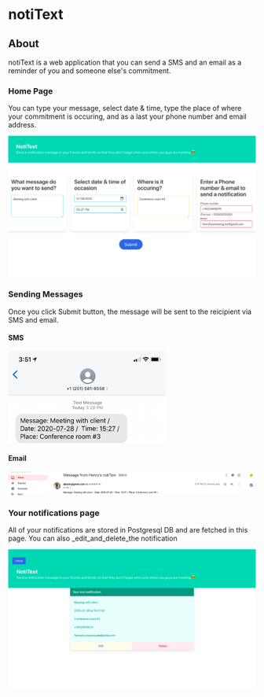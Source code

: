 # notiText

## About
notiText is a web application that you can send a SMS and an email as a reminder of you and someone else's commitment.


### Home Page
You can type your message, select date & time, type the place of where your commitment is occuring, and as a last your phone number and email address.

![](pictures/HomePage.png)


### Sending Messages
Once you click Submit button, the message will be sent to the reicipient via SMS and email.


#### SMS                         
![](pictures/Text1.png)            


#### Email
![](pictures/email-notification-1.png)


### Your notifications page
All of your notifications are stored in Postgresql DB and are fetched in this page. You can also _edit_and_delete_the notification

![](pictures/ListPage.png)